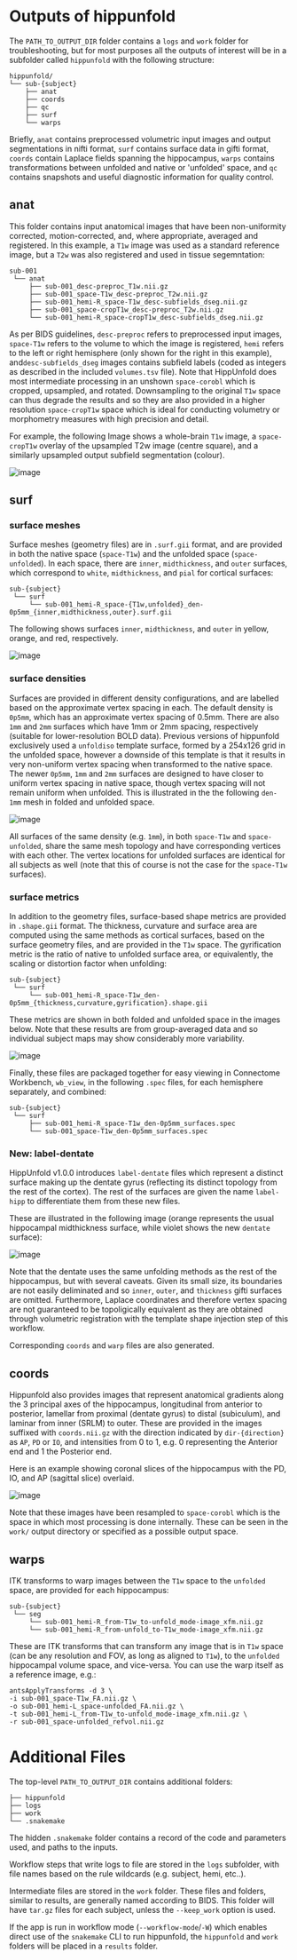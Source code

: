 # Outputs of hippunfold

The `PATH_TO_OUTPUT_DIR` folder contains a `logs` and `work` folder for troubleshooting, but for most purposes all the outputs of interest will be in a subfolder called `hippunfold` with the following structure:

    hippunfold/
    └── sub-{subject}
        ├── anat
        ├── coords
        ├── qc
        ├── surf
        └── warps

Briefly, `anat` contains preprocessed volumetric input images and output segmentations in nifti format, `surf` contains surface data in gifti format, `coords` contain Laplace fields spanning the hippocampus, `warps` contains transformations between unfolded and native or 'unfolded' space, and `qc` contains snapshots and useful diagnostic information for quality control.

## anat

This folder contains input anatomical images that have been non-uniformity corrected,
motion-corrected, and, where appropriate, averaged and registered. 
In this example, a `T1w` image was used as a standard reference image, but a `T2w` was also registered and used in tissue segemntation:

    sub-001
     └── anat
         ├── sub-001_desc-preproc_T1w.nii.gz
         ├── sub-001_space-T1w_desc-preproc_T2w.nii.gz
         ├── sub-001_hemi-R_space-T1w_desc-subfields_dseg.nii.gz
         ├── sub-001_space-cropT1w_desc-preproc_T2w.nii.gz
         └── sub-001_hemi-R_space-cropT1w_desc-subfields_dseg.nii.gz

As per BIDS guidelines, `desc-preproc` refers to preprocessed input images, `space-T1w` refers to the volume to which the image is registered, `hemi` refers to the left or right hemisphere (only shown for the right in this example), and`desc-subfields_dseg` images contains subfield labels (coded as integers as described in the included `volumes.tsv` file). Note that HippUnfold does most intermediate processing in an unshown `space-corobl` which is cropped, upsampled, and rotated. Downsampling to the original `T1w` space can thus degrade the results and so they are also provided in a higher resolution `space-cropT1w` space which is ideal for conducting volumetry or morphometry measures with high precision and detail. 

For example, the following Image shows a whole-brain `T1w` image, a
`space-cropT1w` overlay of the upsampled T2w image (centre square), and a similarly upsampled output
subfield segmentation (colour).

![image](../images/T1-T2-subfields_sag.png)


## surf

### surface meshes

Surface meshes (geometry files) are in `.surf.gii` format, and are
provided in both the native space (`space-T1w`) and the unfolded space
(`space-unfolded`). In each space, there are `inner`, `midthickness`,
and `outer` surfaces, which correspond to `white`, `midthickness`, and
`pial` for cortical surfaces:

    sub-{subject}
     └── surf
         └── sub-001_hemi-R_space-{T1w,unfolded}_den-0p5mm_{inner,midthickness,outer}.surf.gii

The following shows surfaces `inner`, `midthickness`, and `outer` in
yellow, orange, and red, respectively.

![image](../images/inner-mid-outer_sag.png)

### surface densities

Surfaces are provided in different density configurations, and are
labelled based on the approximate vertex spacing in each. The default
density is `0p5mm`, which has an approximate vertex spacing of 0.5mm. There are also
`1mm` and `2mm` surfaces which have 1mm or 2mm spacing, respectively (suitable for
lower-resolution BOLD data). Previous versions of hippunfold exclusively
used a `unfoldiso` template surface, formed by a 254x126 grid in
the unfolded space, however a downside of this template is that it
results in very non-uniform vertex spacing when transformed to the
native space. The newer `0p5mm`,
`1mm` and `2mm` surfaces are designed to have
closer to uniform vertex spacing in native space, though vertex spacing will not remain uniform when unfolded.
This is illustrated in the the following `den-1mm` mesh in folded and
unfolded space.

![image](../images/mesh-foldedunfolded2k.png)

All surfaces of the same density (e.g. `1mm`), in both
`space-T1w` and `space-unfolded`, share the same mesh topology and have
corresponding vertices with each other. The vertex locations for
unfolded surfaces are identical for all subjects as well (note that this
of course is not the case for the `space-T1w` surfaces).

### surface metrics

In addition to the geometry files, surface-based shape metrics are
provided in `.shape.gii` format. The thickness, curvature and surface
area are computed using the same methods as cortical surfaces, based on
the surface geometry files, and are provided in the `T1w` space. The
gyrification metric is the ratio of native to unfolded surface area, or
equivalently, the scaling or distortion factor when unfolding:

    sub-{subject}
     └── surf
         └── sub-001_hemi-R_space-T1w_den-0p5mm_{thickness,curvature,gyrification}.shape.gii

These metrics are shown in both folded and unfolded space in the images
below. Note that these results are from group-averaged data and so
individual subject maps may show considerably more variability.

![image](../images/metrics.png)

Finally, these files are packaged together for easy viewing in
Connectome Workbench, `wb_view`, in the following `.spec` files, for
each hemisphere separately, and combined:

    sub-{subject}
     └── surf
         ├── sub-001_hemi-R_space-T1w_den-0p5mm_surfaces.spec
         └── sub-001_space-T1w_den-0p5mm_surfaces.spec

### New: label-dentate

HippUnfold v1.0.0 introduces `label-dentate` files which represent a distinct surface making up the dentate gyrus (reflecting its distinct topology from the rest of the cortex). The rest of the surfaces are given the name `label-hipp` to differentiate them from these new files. 

These are illustrated in the following image (orange represents the usual hippocampal midthickness surface, while violet shows the new `dentate` surface):

![image](../images/dentate_cor.png)

Note that the dentate uses the same unfolding methods as the rest of the hippocampus, but with several caveats. Given its small size, its boundaries are not easily deliminated and so `inner`, `outer`, and `thickness` gifti surfaces are omitted. Furthermore, Laplace coordinates and therefore vertex spacing are not guaranteed to be topoligically equivalent as they are obtained through volumetric registration with the template shape injection step of this workflow.  

Corresponding `coords` and `warp` files are also generated.

## coords

Hippunfold also provides images that represent anatomical gradients
along the 3 principal axes of the hippocampus, longitudinal from
anterior to posterior, lamellar from proximal (dentate gyrus) to distal
(subiculum), and laminar from inner (SRLM) to outer. These are provided
in the images suffixed with `coords.nii.gz` with the direction indicated
by `dir-{direction}` as `AP`, `PD` or `IO`, and intensities from 0 to 1,
e.g. 0 representing the Anterior end and 1 the Posterior end.

Here is an example showing coronal slices of the hippocampus with the
PD, IO, and AP (sagittal slice) overlaid.

![image](../images/laplace.png)

Note that these images have been resampled to `space-corobl` which is
the space in which most processing is done internally. These can be seen
in the `work/` output directory or specified as a possible output space.

## warps

ITK transforms to warp images between the `T1w` space to the `unfolded`
space, are provided for each hippocampus:

    sub-{subject}
     └── seg
         └── sub-001_hemi-R_from-T1w_to-unfold_mode-image_xfm.nii.gz
         └── sub-001_hemi-R_from-unfold_to-T1w_mode-image_xfm.nii.gz

These are ITK transforms that can transform any image that is in `T1w`
space (can be any resolution and FOV, as long as aligned to `T1w`), to
the `unfolded` hippocampal volume space, and vice-versa. You can use the
warp itself as a reference image, e.g.:

    antsApplyTransforms -d 3 \
    -i sub-001_space-T1w_FA.nii.gz \
    -o sub-001_hemi-L_space-unfolded_FA.nii.gz \
    -t sub-001_hemi-L_from-T1w_to-unfold_mode-image_xfm.nii.gz \
    -r sub-001_space-unfolded_refvol.nii.gz

# Additional Files

The top-level `PATH_TO_OUTPUT_DIR` contains additional folders:

    ├── hippunfold
    ├── logs
    ├── work
    └── .snakemake

The hidden `.snakemake` folder contains a record of the code and parameters used,
and paths to the inputs.

Workflow steps that write logs to file are stored in the `logs`
subfolder, with file names based on the rule wildcards (e.g. subject,
hemi, etc..).

Intermediate files are stored in the `work` folder. These files and
folders, similar to results, are generally named according to BIDS. This
folder will have `tar.gz` files for each subject, unless the
`--keep_work` option is used.

If the app is run in workflow mode
(`--workflow-mode`/`-W`) which enables direct
use of the `snakemake` CLI to run hippunfold, the
`hippunfold` and `work` folders will be placed
in a `results` folder.

